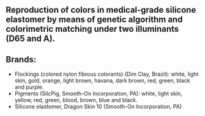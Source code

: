## Reproduction of colors in medical-grade silicone elastomer by means of genetic algorithm and colorimetric matching under two illuminants (D65 and A).

## Brands:
- Flockings (colored nylon fibrous colorants) (Dim Clay, Brazil): white, light skin, gold, orange, light brown, havana, dark brown, red, green, black and purple.
- Pigments (SilcPig, Smooth-On Incorporation, PA): white, light skin, yellow, red, green, blood, brown, blue and black.
- Silicone elastomer, Dragon Skin 10 (Smooth-On Incorporation, PA)
